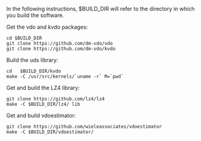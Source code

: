 In the following instructions, $BUILD_DIR will refer to the directory
in which you build the software.

Get the vdo and kvdo packages:
~~~
cd $BUILD_DIR
git clone https://github.com/dm-vdo/vdo
git clone https://github.com/dm-vdo/kvdo
~~~

Build the uds library:
~~~
cd   $BUILD_DIR/kvdo
make -C /usr/src/kernels/`uname -r` M=`pwd`
~~~

Get and build the LZ4 library:
~~~
git clone https://github.com/lz4/lz4
make -C $BUILD_DIR/lz4/ lib
~~~

Get and build vdoestimator:
~~~
git clone https://github.com/wieleassociates/vdoestimator
make -C $BUILD_DIR/vdoestimator/
~~~
